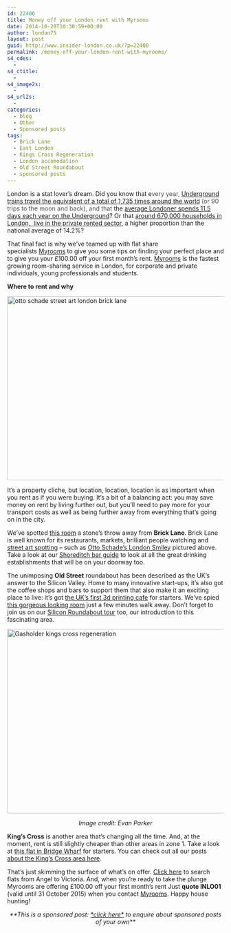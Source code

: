 ```yaml
---
id: 22400
title: Money off your London rent with Myrooms
date: 2014-10-20T10:30:59+00:00
author: london75
layout: post
guid: http://www.insider-london.co.uk/?p=22400
permalink: /money-off-your-london-rent-with-myrooms/
s4_cdes:
  - 
s4_ctitle:
  - 
s4_image2s:
  - 
s4_url2s:
  - 
categories:
  - blog
  - Other
  - Sponsored posts
tags:
  - Brick Lane
  - East London
  - Kings Cross Regeneration
  - London accomodation
  - Old Street Roundabout
  - sponsored posts
---
```

<p class="yiv8098260952MsoNormal">
  London is a stat lover&#8217;s dream. Did you know that e<span style="color: #4d4d4d;">very year, <a href="http://www.insider-london.co.uk/2013/11/19/london-underground-tube-tours-facts-part2/" target="_blank">Underground trains travel the equivalent of a total of 1,735 times around the world</a> (or 90 trips to the moon and back), and that</span> the <a href="http://www.insider-london.co.uk/category/london-underground-tube/" target="_blank">average Londoner spends 11.5 days each year on the Underground</a>? Or that <a href="http://www.londoncouncils.gov.uk/londonfacts/default.htm?category=10" target="_blank">around 670,000 households in London,  live in the private rented sector</a>, a higher proportion than the national average of 14.2%?
</p>

<p class="yiv8098260952MsoNormal">
  That final fact is why we&#8217;ve teamed up with flat share specialists <a href="http://www.myrooms.co.uk/" target="_blank" rel="nofollow">Myrooms</a> to give you some tips on finding your perfect place and to give you your £100.00 off your first month&#8217;s rent. <a href="http://www.myrooms.co.uk/">Myrooms</a> is the fastest growing room-sharing <span id="yui_3_16_0_1_1411634595873_180789" class="yiv8098260952apple-converted-space"><span id="yui_3_16_0_1_1411634595873_180788">service in London, for corporate and private individuals, young professionals and students. </span></span>
</p>

<p class="yiv8098260952MsoNormal">
  <strong>Where to rent and why</strong>
</p>

<p class="yiv8098260952MsoNormal">
  <a href="http://www.insider-london.co.uk/wp-content/uploads/2014/08/ottoschade.jpg"><img class="aligncenter wp-image-15902 size-full" src="http://www.insider-london.co.uk/wp-content/uploads/2014/08/ottoschade.jpg" alt="otto schade street art london brick lane" width="569" height="427" /></a>
</p>

<p class="yiv8098260952MsoNormal">
  It&#8217;s a property cliche, but location, location, location is as important when you rent as if you were buying. It&#8217;s a bit of a balancing act: you may save money on rent by living further out, but you&#8217;ll need to pay more for your transport costs as well as being further away from everything that&#8217;s going on in the city.
</p>

<p class="yiv8098260952MsoNormal">
  We&#8217;ve spotted <a href="http://www.myrooms.co.uk/search/sclater-street-brick-lane-e1-1-double-bedroom-available/">this room</a> a stone&#8217;s throw away from <strong>Brick Lane</strong>. Brick Lane is well known for its restaurants, markets, brilliant people watching and <a href="http://www.insider-london.co.uk/london-graffiti-artists-walking-tours/">street art spotting</a> &#8211; such as <a href="http://www.insider-london.co.uk/2014/08/13/smiley-otto-schade-street-art-london-brick-lane/">Otto Schade&#8217;s London Smiley</a> pictured above. Take a look at our <a href="http://www.insider-london.co.uk/2012/10/30/shoreditch-bars-drinking-guide-london/">Shoreditch bar guide</a> to look at all the great drinking establishments that will be on your doorway too.
</p>

<p class="yiv8098260952MsoNormal">
  The unimposing <strong>Old Street</strong> roundabout has been described as the UK&#8217;s answer to the Silicon Valley. Home to many innovative start-ups, it&#8217;s also got the coffee shops and bars to support them that also make it an exciting place to live: it&#8217;s got <a href="http://www.insider-london.co.uk/2014/09/19/insider-interview-makers-cafe/" target="_blank">the UK&#8217;s first 3d printing cafe</a> for starters. We&#8217;ve spied <a href="http://www.myrooms.co.uk/search/victori-chambers-luke-street-ec2a-1-double-bedroom-available/" target="_blank">this gorgeous looking room</a> just a few minutes walk away. Don&#8217;t forget to join us on our <a href="http://www.insider-london.co.uk/silicon-roundabout-tech-city-tour/" target="_blank">Silicon Roundabout tour</a> too, our introduction to this fascinating area.
</p>

<p class="yiv8098260952MsoNormal">
  <a href="http://www.insider-london.co.uk/wp-content/uploads/2014/08/Gasholder.jpg"><img class="aligncenter wp-image-17024 size-full" src="http://www.insider-london.co.uk/wp-content/uploads/2014/08/Gasholder.jpg" alt="Gasholder kings cross regeneration" width="569" height="427" /></a>
</p>

<p class="yiv8098260952MsoNormal" style="text-align: center;">
  <em>Image credit: Evan Parker</em>
</p>

<p class="yiv8098260952MsoNormal">
  <strong>King&#8217;s Cross</strong> is another area that&#8217;s changing all the time. And, at the moment, rent is still slightly cheaper than other areas in zone 1. Take a look at <a href="http://www.myrooms.co.uk/search/bridge-warf-caledonian-road-n1-4-double-room-available/" target="_blank">this flat in Bridge Wharf</a> for starters. You can check out all our posts <a href="http://www.insider-london.co.uk/category/kings-cross-regeneration/" target="_blank">about the King&#8217;s Cross area here</a>.
</p>

<p class="yiv8098260952MsoNormal">
  That&#8217;s just skimming the surface of what&#8217;s on offer. <a href="http://www.myrooms.co.uk/" target="_blank">Click here</a> to search flats from Angel to Victoria. <span id="yui_3_16_0_1_1411634595873_180791">And, when you&#8217;re ready to take the plunge Myrooms are offering £100.00 off your first month&#8217;s rent Just <strong>quote INLO01</strong> (valid until 31 October 2015) when you contact </span><a href="http://www.myrooms.co.uk/contact-us/" target="_blank" rel="nofollow">Myrooms</a>. Happy house hunting!
</p>

<p class="yiv8098260952MsoNormal" style="text-align: center;">
  <em>**This is a <span class="il">sponsored</span> <span class="il">post: </span><a href="mailto:frances@insider-london.co.uk">*click here*</a> to enquire about <span class="il">sponsored</span> <span class="il">posts</span> of your own**</em>
</p>

<p class="yiv8098260952MsoNormal">